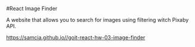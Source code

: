 #React Image Finder

A website that allows you to search for images using filtering witch Pixaby API.


https://samcia.github.io//goit-react-hw-03-image-finder

